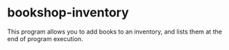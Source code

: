 # bookshop-inventory

This program allows you to add books to an inventory, and lists them at the end of program execution. 
